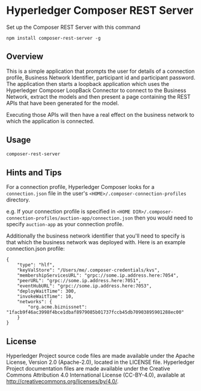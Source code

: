 # Hyperledger Composer REST Server

Set up the Composer REST Server with this command

```
npm install composer-rest-server -g
```

## Overview
This is a simple application that prompts the user for details of a connection profile, Business Network Identifier, participant id and participant password.  The application then starts a loopback application which uses the Hyperledger Composer LoopBack Connector to connect to the Business Network, extract the models and then present a page containing the REST APIs that have been generated for the model.

Executing those APIs will then have a real effect on the business network to which the application is connected.

## Usage

```bash  
composer-rest-server
```

## Hints and Tips
For a connection profile, Hyperledger Composer looks for a `connection.json` file in the user's `<HOME>/.composer-connection-profiles`
directory.  

e.g. If your connection profile is specified in `<HOME DIR>/.composer-connection-profiles/auction-app/connection.json` then you
would need to specify `auction-app` as your connection profile.

Additionally the business network identifier that you'll need to specify is that which the business network was deployed with.
Here is an example connection.json profile:
```
{
    "type": "hlf",
    "keyValStore": "/Users/me/.composer-credentials/kvs",
    "membershipServicesURL": "grpc://some.ip.address.here:7054",
    "peerURL": "grpc://some.ip.address.here:7051",
    "eventHubURL": "grpc://some.ip.address.here:7053",
    "deployWaitTime": 300,
    "invokeWaitTime": 10,
    "networks": {
        "org.acme.biznissnet": "1facb9f46ac3998f4bce1dbaf8979085b01737fccb45db70903895901288ec00"
    }
}
```

## License <a name="license"></a>
Hyperledger Project source code files are made available under the Apache License, Version 2.0 (Apache-2.0), located in the LICENSE file. Hyperledger Project documentation files are made available under the Creative Commons Attribution 4.0 International License (CC-BY-4.0), available at http://creativecommons.org/licenses/by/4.0/.
